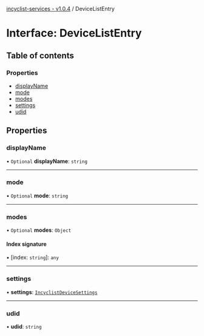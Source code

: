 [incyclist-services - v1.0.4](../README.md) / DeviceListEntry

# Interface: DeviceListEntry

## Table of contents

### Properties

- [displayName](DeviceListEntry.md#displayname)
- [mode](DeviceListEntry.md#mode)
- [modes](DeviceListEntry.md#modes)
- [settings](DeviceListEntry.md#settings)
- [udid](DeviceListEntry.md#udid)

## Properties

### displayName

• `Optional` **displayName**: `string`

___

### mode

• `Optional` **mode**: `string`

___

### modes

• `Optional` **modes**: `Object`

#### Index signature

▪ [index: `string`]: `any`

___

### settings

• **settings**: [`IncyclistDeviceSettings`](../README.md#incyclistdevicesettings)

___

### udid

• **udid**: `string`

